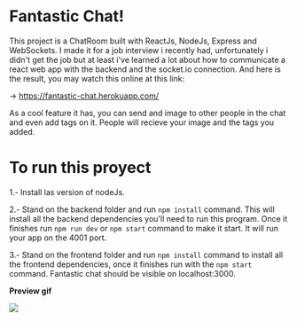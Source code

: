 # Fantastic Chat!

This project is a ChatRoom built with ReactJs, NodeJs, Express and WebSockets. I made it for a job interview i recently had, unfortunately i didn't get the job but at least i've learned a lot about how to communicate a react web app with the backend and the socket.io connection. And here is the result, you may watch this online at this link:

-> https://fantastic-chat.herokuapp.com/

As a cool feature it has, you can send and image to other people in the chat and even add tags on it. People will recieve your image and the tags you added. 

# To run this proyect

1.- Install las version of nodeJs.

2.- Stand on the backend folder and run `npm install` command. This will install all the backend dependencies you'll need to run this program. Once it finishes run `npm run dev` or `npm start` command to make it start. It will run your app on the 4001 port.

3.- Stand on the frontend folder and run `npm install` command to install all the frontend dependencies, once it finishes run with the `npm start` command. Fantastic chat should be visible on localhost:3000.


**Preview gif**

![](preview.gif)
